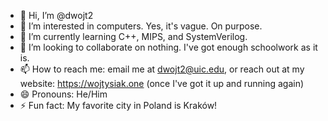 - 👋 Hi, I’m @dwojt2
- 👀 I’m interested in computers. Yes, it's vague. On purpose. 
- 🌱 I’m currently learning C++, MIPS, and SystemVerilog.
- 💞️ I’m looking to collaborate on nothing. I've got enough schoolwork as it is.
- 📫 How to reach me: email me at dwojt2@uic.edu, or reach out at my website: https://wojtysiak.one (once I've got it up and running again)
- 😄 Pronouns: He/Him
- ⚡ Fun fact: My favorite city in Poland is Kraków!

<!---
dwojt2/dwojt2 is a ✨ special ✨ repository because its `README.md` (this file) appears on your GitHub profile.
You can click the Preview link to take a look at your changes.
--->
